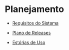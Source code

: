 # Planejamento #


  * [Requisitos do Sistema](Requisitos.md)

  * [Plano de Releases](Releases.md)

  * [Estórias de Uso](Estorias.md)